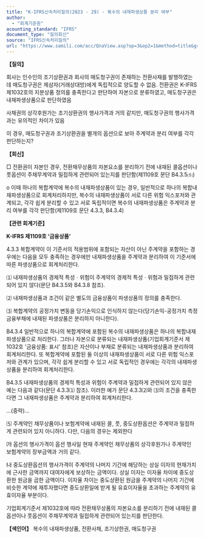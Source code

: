 ```yaml
---
title: "K-IFRS신속처리질의(2023 - 29) - 복수의 내재파생상품 분리 여부"
author:
  - "회계기준원"
acounting_standard: "IFRS"
document_type: "질의회신"
source: "IFRS신속처리질의"
url: "https://www.samili.com/acc/QnaView.asp?op=3&op2=1&method=title&group=2124-15;1&orgcode=3&searchword=&page=4&code=K%2DIFRS%EC%8B%A0%EC%86%8D%EC%B2%98%EB%A6%AC%EC%A7%88%EC%9D%98%2D29%3A20231025"
---
```

**【질의】**

  

회사는 인수인의 조기상환권과 회사의 매도청구권이 존재하는 전환사채를 발행하였는데 매도청구권은 제삼자(거래상대방)에게 독립적으로 양도할 수 없음. 전환권은 K-IFRS 제1032호의 지분상품 정의를 충족한다고 판단하여 자본으로 분류하였고, 매도청구권은 내재파생상품으로 판단하였음

  

사채권의 상각후원가는 조기상환권의 행사가격과 거의 같지만, 매도청구권의 행사가격과는 유의적인 차이가 있음

  

이 경우, 매도청구권과 조기상환권을 별개의 옵션으로 보아 주계약과 분리 여부를 각각 판단하는지?

  
  

**【회신】**

  

□ 전환권이 자본인 경우, 전환채무상품의 자본요소를 분리하기 전에 내재된 콜옵션이나 풋옵션이 주채무계약과 밀접하게 관련되어 있는지를 판단함(제1109호 문단 B4.3.5⑸)

  

o 이때 하나의 복합계약에 복수의 내재파생상품이 있는 경우, 일반적으로 하나의 복합내재파생상품으로 회계처리하지만, 복수의 내재파생상품이 서로 다른 위험 익스포저와 관계되고, 각각 쉽게 분리할 수 있고 서로 독립적이면 복수의 내재파생상품은 주계약과 분리 여부를 각각 판단함(제1109호 문단 4.3.3, B4.3.4)

  
  

**【관련 회계기준】**

  

**K-IFRS 제1109호 ‘금융상품’**

  

4.3.3 복합계약이 이 기준서의 적용범위에 포함되는 자산이 아닌 주계약을 포함하는 경우에는 다음을 모두 충족하는 경우에만 내재파생상품을 주계약과 분리하여 이 기준서에 따른 파생상품으로 회계처리한다.

  

⑴ 내재파생상품의 경제적 특성ㆍ위험이 주계약의 경제적 특성ㆍ위험과 밀접하게 관련되어 있지 않다(문단 B4.3.5와 B4.3.8 참조).

⑵ 내재파생상품과 조건이 같은 별도의 금융상품이 파생상품의 정의를 충족한다.

⑶ 복합계약의 공정가치 변동을 당기손익으로 인식하지 않는다(당기손익-공정가치 측정 금융부채에 내재된 파생상품은 분리하지 아니한다).

  

B4.3.4 일반적으로 하나의 복합계약에 포함된 복수의 내재파생상품은 하나의 복합내재파생상품으로 처리한다. 그러나 자본으로 분류되는 내재파생상품(기업회계기준서 제1032호 '금융상품: 표시' 참조)은 자산이나 부채로 분류되는 내재파생상품과 분리하여 회계처리한다. 또 복합계약에 포함된 둘 이상의 내재파생상품이 서로 다른 위험 익스포저와 관계가 있으며, 각각 쉽게 분리할 수 있고 서로 독립적인 경우에는 각각의 내재파생상품을 분리하여 회계처리한다.

  

B4.3.5 내재파생상품의 경제적 특성과 위험이 주계약과 밀접하게 관련되어 있지 않은 예는 다음과 같다(문단 4.3.3⑴ 참조). 이러한 예가 문단 4.3.3⑵와 ⑶의 조건을 충족한다면 그 내재파생상품은 주계약과 분리하여 회계처리한다.

  

…(중략)…

  

⑸ 주계약인 채무상품이나 보험계약에 내재된 콜, 풋, 중도상환옵션은 주계약과 밀접하게 관련되어 있지 아니하다. 다만, 다음의 경우는 제외한다

  

㈎ 옵션의 행사가격이 옵션 행사일 현재 주계약인 채무상품의 상각후원가나 주계약인 보험계약의 장부금액과 거의 같다.

㈏ 중도상환옵션의 행사가격이 주계약의 나머지 기간에 해당하는 상실 이자의 현재가치에 근사한 금액까지 대여자에게 보상하는 금액이다. 상실 이자는 이자율 차이에 중도상환한 원금을 곱한 금액이다. 이자율 차이는 중도상환된 원금을 주계약의 나머지 기간에 비슷한 계약에 재투자했다면 중도상환일에 받게 될 유효이자율을 초과하는 주계약의 유효이자율 부분이다.

  

기업회계기준서 제1032호에 따라 전환채무상품의 자본요소를 분리하기 전에 내재된 콜옵션이나 풋옵션이 주채무계약과 밀접하게 관련되어 있는지를 판단한다.

  
  

**【색인어】** 복수의 내재파생상품, 전환사채, 조기상한권, 매도청구권
